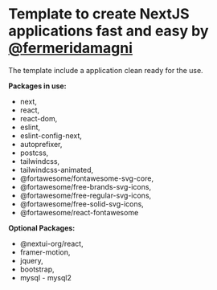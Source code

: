 # **Template to create NextJS applications fast and easy by [@fermeridamagni](https://github.com/fermeridamagni)**

The template include a application clean ready for the use.


**Packages in use:**

* next,
* react,
* react-dom,
* eslint,
* eslint-config-next,
* autoprefixer,
* postcss,
* tailwindcss,
* tailwindcss-animated,
* @fortawesome/fontawesome-svg-core,
* @fortawesome/free-brands-svg-icons,
* @fortawesome/free-regular-svg-icons,
* @fortawesome/free-solid-svg-icons,
* @fortawesome/react-fontawesome

**Optional Packages:**

* @nextui-org/react,
* framer-motion,
* jquery,
* bootstrap,
* mysql - mysql2

